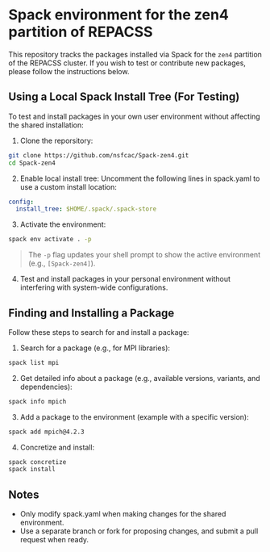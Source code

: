 # Spack environment for the zen4 partition of REPACSS
This repository tracks the packages installed via Spack for the `zen4` partition of the REPACSS cluster. If you wish to test or contribute new packages, please follow the instructions below.

## Using a Local Spack Install Tree (For Testing)
To test and install packages in your own user environment without affecting the shared installation:

1. Clone the reporsitory:
```bash
git clone https://github.com/nsfcac/Spack-zen4.git
cd Spack-zen4
```

2. Enable local install tree:
Uncomment the following lines in spack.yaml to use a custom install location:
```yaml
config:
  install_tree: $HOME/.spack/.spack-store
```

3. Activate the environment:
```bash
spack env activate . -p
```
>The `-p` flag updates your shell prompt to show the active environment (e.g., `[Spack-zen4]`).

4. Test and install packages in your personal environment without interfering with system-wide configurations.

## Finding and Installing a Package
Follow these steps to search for and install a package:

1. Search for a package (e.g., for MPI libraries):
```bash
spack list mpi
```

2. Get detailed info about a package (e.g., available versions, variants, and dependencies):
```bash
spack info mpich
```

3. Add a package to the environment (example with a specific version):
```bash
spack add mpich@4.2.3
```
4.	Concretize and install:
```bash
spack concretize
spack install
```

## Notes

- Only modify spack.yaml when making changes for the shared environment.
-	Use a separate branch or fork for proposing changes, and submit a pull request when ready.